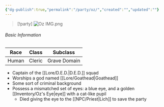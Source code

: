 ```yaml
---
{"dg-publish":true,"permalink":"/party/oz/","created":"","updated":""}
---
```



> [!party]
> ![Oz IMG.png](/img/user/z_Assets/Oz%20IMG.png)

###### Basic Information 

| **Race** | **Class** | **Subclass** |
| -------- | --------- | ------------ |
| Human    | Cleric    | Grave Domain |


- Captain of the [[Lore/D.E.D.\|D.E.D.]] squad 
- Worships a god named [[Lore/Goathead\|Goathead]] 
- Some sort of criminal background
- Possess a mismatched set of eyes: a blue eye, and a golden [[Inventory/Oz's Eye\|eye]] with a cat-like pupil
	- Died giving the eye to the [[NPC/Priest\|Lich]] to save the party